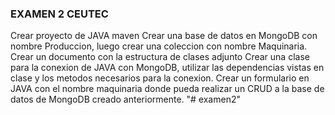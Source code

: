 ### EXAMEN 2 CEUTEC

Crear proyecto de JAVA maven
Crear una base de datos en MongoDB con nombre Produccion, luego crear una coleccion con nombre Maquinaria.
Crear un documento con la estructura de clases adjunto
Crear una clase para la conexion de JAVA con MongoDB, utilizar las dependencias vistas en clase y los metodos necesarios para la conexion.
Crear un formulario en JAVA con el nombre maquinaria donde pueda realizar un CRUD a la base de datos de MongoDB creado anteriormente.
"# examen2" 
